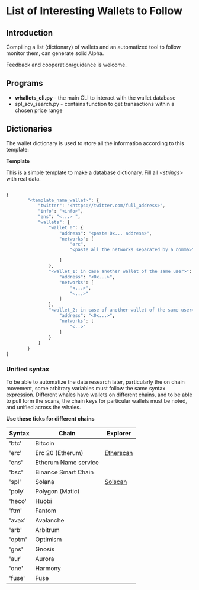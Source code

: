 # List of Interesting Wallets to Follow

## Introduction

Compiling a list (dictionary) of wallets and an automatized tool to follow monitor them, can generate solid Alpha.

Feedback and cooperation/guidance is welcome.

## Programs

* **whallets_cli.py** - the main CLI to interact with the wallet database
* spl_scv_search.py - contains function to get transactions within a chosen price range
 

## Dictionaries

The wallet dictionary is used to store all the information according to this template:

**Template**

This is a simple template to make a database dictionary. Fill all \<*strings*\> with real data.

```python

{
        "<template_name_wallet>": {
            "twitter": "<https://twitter.com/full_address>",
            "info": "<info>",
            "ens": "<...> ",
            "wallets": {
                "wallet_0": {
                    "address": "<paste 0x... address>",
                    "networks": [
                        "erc",
                        "<paste all the networks separated by a comma>"

                    ]
                },
                "<wallet_1: in case another wallet of the same user>": {
                    "address": "<0x...>",
                    "networks": [
                        "<...>",
                        "<...>"
                    ]
                },
                "<wallet_2: in case of another wallet of the same user>": {
                    "address": "<0x...>",
                    "networks": [
                        "<..>"
                    ]
                }
            }
        }
}

```


### Unified syntax

To be able to automatize the data research later, particularly the on chain movement, some arbitrary variables must follow the same syntax expression.
Different whales have wallets on different chains, and to be able to pull form the scans, the chain keys for particular wallets must be noted, and unified across the whales.

**Use these ticks for different chains**


| **Syntax** | **Chain**            | **Explorer**                      |
|------------|----------------------| --------------------------------- |
| 'btc'      | Bitcoin              |                                   |
| 'erc'      | Erc 20 (Etherum)     | [Etherscan](https://etherscan.io) |
| 'ens'      | Etherum Name service |                                   |
| 'bsc'      | Binance Smart Chain  |                                   |
| 'spl'      | Solana               |   [Solscan](https://solscan.io)    |
| 'poly'     | Polygon (Matic)      |                                   |
| 'heco'     | Huobi                |                                   |
| 'ftm'      | Fantom               |                                   |
| 'avax'     | Avalanche            |                                   |
| 'arb'      | Arbitrum             |                                   |
| 'optm'     | Optimism             |                                   |
| 'gns'      | Gnosis               |                                   |
| 'aur'      | Aurora               |                                   |
| 'one'      | Harmony              |                                   |
| 'fuse'     | Fuse                 |                                   |


